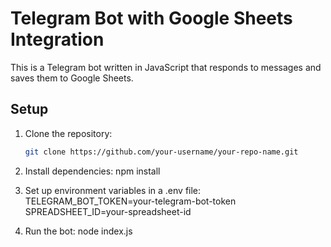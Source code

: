 # Telegram Bot with Google Sheets Integration

This is a Telegram bot written in JavaScript that responds to messages and saves them to Google Sheets.

## Setup

1. Clone the repository:

   ```bash
   git clone https://github.com/your-username/your-repo-name.git

   ```

2. Install dependencies:
   npm install

3. Set up environment variables in a .env file:
   TELEGRAM_BOT_TOKEN=your-telegram-bot-token
   SPREADSHEET_ID=your-spreadsheet-id

4. Run the bot:
   node index.js
